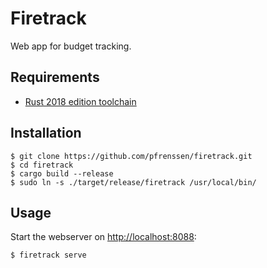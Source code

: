 Firetrack
=========

Web app for budget tracking.


Requirements
------------

* [Rust 2018 edition toolchain](https://www.rust-lang.org/tools/install)


Installation
------------

```
$ git clone https://github.com/pfrenssen/firetrack.git
$ cd firetrack
$ cargo build --release
$ sudo ln -s ./target/release/firetrack /usr/local/bin/
```


Usage
-----

Start the webserver on [http://localhost:8088](http://localhost:8088):

```
$ firetrack serve
```
